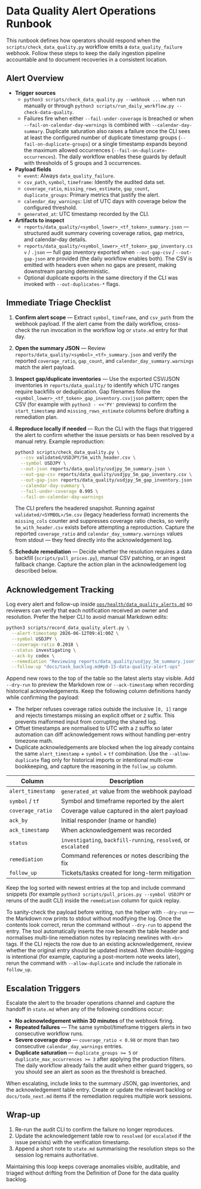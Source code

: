 # Data Quality Alert Operations Runbook

This runbook defines how operators should respond when the
`scripts/check_data_quality.py` workflow emits a
`data_quality_failure` webhook. Follow these steps to keep the daily
ingestion pipeline accountable and to document recoveries in a
consistent location.

## Alert Overview

- **Trigger sources**
  - `python3 scripts/check_data_quality.py --webhook ...` when run
    manually or through
    `python3 scripts/run_daily_workflow.py --check-data-quality`.
  - Failures fire when either `--fail-under-coverage` is breached or
    when `--fail-on-calendar-day-warnings` is combined with
    `--calendar-day-summary`. Duplicate saturation also raises a
    failure once the CLI sees at least the configured number of
    duplicate timestamp groups (`--fail-on-duplicate-groups`) or a
    single timestamp expands beyond the maximum allowed occurrences
    (`--fail-on-duplicate-occurrences`). The daily workflow enables
    these guards by default with thresholds of 5 groups and 3
    occurrences.
- **Payload fields**
  - `event`: Always `data_quality_failure`.
  - `csv_path`, `symbol`, `timeframe`: Identify the audited data set.
  - `coverage_ratio`, `missing_rows_estimate`, `gap_count`,
    `duplicate_groups`: Primary metrics that justify the alert.
  - `calendar_day_warnings`: List of UTC days with coverage below the
    configured threshold.
  - `generated_at`: UTC timestamp recorded by the CLI.
- **Artifacts to inspect**
  - `reports/data_quality/<symbol_lower>_<tf_token>_summary.json` — structured audit summary covering coverage ratios, gap metrics, and calendar-day details.
  - `reports/data_quality/<symbol_lower>_<tf_token>_gap_inventory.csv` / `.json` — full gap inventory exported when `--out-gap-csv` / `--out-gap-json` are provided (the daily workflow enables both). The CSV is emitted with headers even when no gaps are present, making downstream parsing deterministic.
  - Optional duplicate exports in the same directory if the CLI was invoked with `--out-duplicates-*` flags.

## Immediate Triage Checklist

1. **Confirm alert scope** — Extract `symbol`, `timeframe`, and
   `csv_path` from the webhook payload. If the alert came from the
   daily workflow, cross-check the run invocation in the workflow log
   or `state.md` entry for that day.
2. **Open the summary JSON** — Review
   `reports/data_quality/<symbol>_<tf>_summary.json` and verify the
   reported `coverage_ratio`, `gap_count`, and
   `calendar_day_summary.warnings` match the alert payload.
3. **Inspect gap/duplicate inventories** — Use the exported CSV/JSON
   inventories in `reports/data_quality/` to identify which UTC ranges
   require backfills or deduplication. Gap filenames follow the
   `<symbol_lower>_<tf_token>_gap_inventory.csv|json` pattern; open the
   CSV (for example with `python3 - <<'PY'` previews) to confirm the
   `start_timestamp` and `missing_rows_estimate` columns before drafting
   a remediation plan.
4. **Reproduce locally if needed** — Run the CLI with the flags that
   triggered the alert to confirm whether the issue persists or has
   been resolved by a manual retry. Example reproduction:

   ```bash
   python3 scripts/check_data_quality.py \
     --csv validated/USDJPY/5m_with_header.csv \
     --symbol USDJPY \
     --out-json reports/data_quality/usdjpy_5m_summary.json \
     --out-gap-csv reports/data_quality/usdjpy_5m_gap_inventory.csv \
     --out-gap-json reports/data_quality/usdjpy_5m_gap_inventory.json \
     --calendar-day-summary \
     --fail-under-coverage 0.995 \
     --fail-on-calendar-day-warnings
   ```

   The CLI prefers the headered snapshot. Running against
   `validated/<SYMBOL>/5m.csv` (legacy headerless format) increments the
   `missing_cols` counter and suppresses coverage ratio checks, so verify
   `5m_with_header.csv` exists before attempting a reproduction. Capture
   the reported `coverage_ratio` and `calendar_day_summary.warnings`
   values from stdout — they feed directly into the acknowledgement log.

5. **Schedule remediation** — Decide whether the resolution requires a
   data backfill (`scripts/pull_prices.py`), manual CSV patching, or an
   ingest fallback change. Capture the action plan in the acknowledgement
   log described below.

## Acknowledgement Tracking

Log every alert and follow-up inside
[`ops/health/data_quality_alerts.md`](../ops/health/data_quality_alerts.md)
so reviewers can verify that each notification received an owner and
resolution. Prefer the helper CLI to avoid manual Markdown edits:

```bash
python3 scripts/record_data_quality_alert.py \
  --alert-timestamp 2026-06-12T09:41:00Z \
  --symbol USDJPY \
  --coverage-ratio 0.2018 \
  --status investigating \
  --ack-by codex \
  --remediation "Reviewing reports/data_quality/usdjpy_5m_summary.json" \
  --follow-up "docs/task_backlog.md#p0-15-data-quality-alert-ops"
```

Append new rows to the top of the table so the latest alerts stay
visible. Add `--dry-run` to preview the Markdown row or `--ack-timestamp`
when recording historical acknowledgements. Keep the following column
definitions handy while confirming the payload:

- The helper refuses coverage ratios outside the inclusive `[0, 1]` range
  and rejects timestamps missing an explicit offset or `Z` suffix. This
  prevents malformed input from corrupting the shared log.
- Offset timestamps are normalised to UTC with a `Z` suffix so later
  automation can diff acknowledgement rows without handling per-entry
  timezone math.
- Duplicate acknowledgements are blocked when the log already contains the
  same `alert_timestamp` + `symbol` + `tf` combination. Use the
  `--allow-duplicate` flag only for historical imports or intentional
  multi-row bookkeeping, and capture the reasoning in the `follow_up`
  column.

| Column | Description |
| --- | --- |
| `alert_timestamp` | `generated_at` value from the webhook payload |
| `symbol` / `tf` | Symbol and timeframe reported by the alert |
| `coverage_ratio` | Coverage value captured in the alert payload |
| `ack_by` | Initial responder (name or handle) |
| `ack_timestamp` | When acknowledgement was recorded |
| `status` | `investigating`, `backfill-running`, `resolved`, or `escalated` |
| `remediation` | Command references or notes describing the fix |
| `follow_up` | Tickets/tasks created for long-term mitigation |

Keep the log sorted with newest entries at the top and include command
snippets (for example `python3 scripts/pull_prices.py --symbol USDJPY`
or reruns of the audit CLI) inside the `remediation` column for quick
replay.

To sanity-check the payload before writing, run the helper with
`--dry-run` — the Markdown row prints to stdout without modifying the log.
Once the contents look correct, rerun the command without `--dry-run` to
append the entry. The tool automatically inserts the row beneath the table
header and normalises multi-line remediation notes by replacing newlines
with `<br>` tags. If the CLI rejects the row due to an existing
acknowledgement, review whether the original entry should be updated
instead. When double-logging is intentional (for example, capturing a
post-mortem note weeks later), rerun the command with `--allow-duplicate`
and include the rationale in `follow_up`.

## Escalation Triggers

Escalate the alert to the broader operations channel and capture the
handoff in `state.md` when any of the following conditions occur:

- **No acknowledgement within 30 minutes** of the webhook firing.
- **Repeated failures** — The same symbol/timeframe triggers alerts in
  two consecutive workflow runs.
- **Severe coverage drop** — `coverage_ratio < 0.98` or more than two
  consecutive `calendar_day_warnings` entries.
- **Duplicate saturation** — `duplicate_groups >= 5` or
  `duplicate_max_occurrences >= 3` after applying the production
  filters. The daily workflow already fails the audit when either guard
  triggers, so you should see an alert as soon as the threshold is
  breached.

When escalating, include links to the summary JSON, gap inventories, and
the acknowledgement table entry. Create or update the relevant backlog
or `docs/todo_next.md` items if the remediation requires multiple work
sessions.

## Wrap-up

1. Re-run the audit CLI to confirm the failure no longer reproduces.
2. Update the acknowledgement table row to `resolved` (or `escalated` if
   the issue persists) with the verification timestamp.
3. Append a short note to `state.md` summarising the resolution steps so
   the session log remains authoritative.

Maintaining this loop keeps coverage anomalies visible, auditable, and
triaged without drifting from the Definition of Done for the data
quality backlog.

